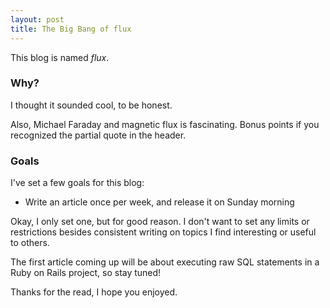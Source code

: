 ```yaml
---
layout: post
title: The Big Bang of flux
---
```


This blog is named *flux*.

### Why?

I thought it sounded cool, to be honest. 

Also, Michael Faraday and magnetic flux is fascinating. Bonus points if you recognized the partial quote in the header.

### Goals

I've set a few goals for this blog:

* Write an article once per week, and release it on Sunday morning

Okay, I only set one, but for good reason. I don't want to set any limits or restrictions besides consistent writing on topics I find interesting or useful to others. 

The first article coming up will be about executing raw SQL statements in a Ruby on Rails project, so stay tuned!

Thanks for the read, I hope you enjoyed.
